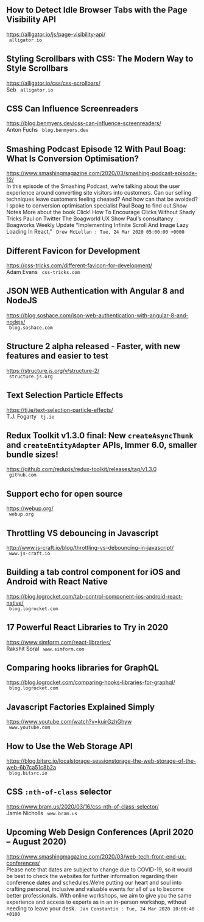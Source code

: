 ## How to Detect Idle Browser Tabs with the Page Visibility API  
https://alligator.io/js/page-visibility-api/  
 ` alligator.io`
  

## Styling Scrollbars with CSS: The Modern Way to Style Scrollbars  
https://alligator.io/css/css-scrollbars/  
Seb ` alligator.io`
  

## CSS Can Influence Screenreaders  
https://blog.benmyers.dev/css-can-influence-screenreaders/  
Anton Fuchs ` blog.benmyers.dev`
  

## Smashing Podcast Episode 12 With Paul Boag: What Is Conversion Optimisation?  
https://www.smashingmagazine.com/2020/03/smashing-podcast-episode-12/  
In this episode of the Smashing Podcast, we’re talking about the user experience around converting site visitors into customers. Can our selling techniques leave customers feeling cheated? And how can that be avoided? I spoke to conversion optimisation specialist Paul Boag to find out.Show Notes More about the book Click! How To Encourage Clicks Without Shady Tricks Paul on Twitter The Boagworld UX Show Paul’s consultancy Boagworks Weekly Update “Implementing Infinite Scroll And Image Lazy Loading In React,” ` Drew McLellan : Tue, 24 Mar 2020 05:00:00 +0000`
  

## Different Favicon for Development  
https://css-tricks.com/different-favicon-for-development/  
Adam Evans ` css-tricks.com`
  

## JSON WEB Authentication with Angular 8 and NodeJS  
https://blog.soshace.com/json-web-authentication-with-angular-8-and-nodejs/  
 ` blog.soshace.com`
  

## Structure 2 alpha released - Faster, with new features and easier to test  
https://structure.js.org/v/structure-2/  
 ` structure.js.org`
  

## Text Selection Particle Effects  
https://tj.ie/text-selection-particle-effects/  
T.J. Fogarty ` tj.ie`
  

## Redux Toolkit v1.3.0 final: New `createAsyncThunk` and `createEntityAdapter` APIs, Immer 6.0, smaller bundle sizes!  
https://github.com/reduxjs/redux-toolkit/releases/tag/v1.3.0  
 ` github.com`
  

## Support echo for open source  
https://webup.org/  
 ` webup.org`
  

## Throttling VS debouncing in Javascript  
http://www.js-craft.io/blog/throttling-vs-debouncing-in-javascript/  
 ` www.js-craft.io`
  

## Building a tab control component for iOS and Android with React Native  
https://blog.logrocket.com/tab-control-component-ios-android-react-native/  
 ` blog.logrocket.com`
  

## 17 Powerful React Libraries to Try in 2020  
https://www.simform.com/react-libraries/  
Rakshit Soral ` www.simform.com`
  

## Comparing hooks libraries for GraphQL  
https://blog.logrocket.com/comparing-hooks-libraries-for-graphql/  
 ` blog.logrocket.com`
  

## Javascript Factories Explained Simply  
https://www.youtube.com/watch?v=kuirGzhGhyw  
 ` www.youtube.com`
  

## How to Use the Web Storage API  
https://blog.bitsrc.io/localstorage-sessionstorage-the-web-storage-of-the-web-6b7ca51c8b2a  
 ` blog.bitsrc.io`
  

## CSS `:nth-of-class` selector  
https://www.bram.us/2020/03/16/css-nth-of-class-selector/  
Jamie Nicholls ` www.bram.us`
  

## Upcoming Web Design Conferences (April 2020 – August 2020)  
https://www.smashingmagazine.com/2020/03/web-tech-front-end-ux-conferences/  
Please note that dates are subject to change due to COVID-19, so it would be best to check the websites for further information regarding their conference dates and schedules.We’re putting our heart and soul into crafting personal, inclusive and valuable events for all of us to become better professionals. With online workshops, we aim to give you the same experience and access to experts as in an in-person workshop, without needing to leave your desk. ` Jan Constantin : Tue, 24 Mar 2020 10:00:40 +0100`
  

